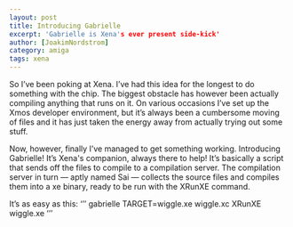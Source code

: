 ```yaml
---
layout: post
title: Introducing Gabrielle
excerpt: 'Gabrielle is Xena's ever present side-kick'
author: [JoakimNordstrom]
category: amiga
tags: xena
---
```


So I’ve been poking at Xena. I’ve had this idea for the longest to do something with the chip. The biggest obstacle has however been actually compiling anything that runs on it. On various occasions I’ve set up the Xmos developer environment, but it’s always been a cumbersome moving of files and it has just taken the energy away from actually trying out some stuff.

Now, however, finally I’ve managed to get something working. Introducing Gabrielle! It’s Xena's companion, always there to help! It’s basically a script that sends off the files to compile to a compilation server. The compilation server in turn — aptly named Sai — collects the source files and compiles them into a xe binary, ready to be run with the XRunXE command.

It’s as easy as this:
‘’’
gabrielle TARGET=wiggle.xe wiggle.xc
XRunXE wiggle.xe
‘’’

